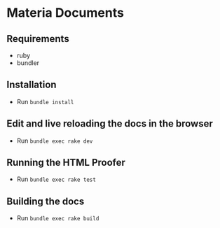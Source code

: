 # Materia Documents

## Requirements

- ruby
- bundler

## Installation

- Run `bundle install`

## Edit and live reloading the docs in the browser

- Run `bundle exec rake dev`

## Running the HTML Proofer

- Run `bundle exec rake test`

## Building the docs

- Run `bundle exec rake build`


